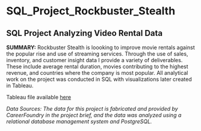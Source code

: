 # SQL_Project_Rockbuster_Stealth
## SQL Project Analyzing Video Rental Data

**SUMMARY:** Rockbuster Stealth is loooking to improve movie rentals against the popular rise and use of streaming services. Through the use of sales, inventory, and customer insight data I provide a variety of deliverables. These include average rental duration, movies contributing to the highest revenue, and countries where the company is most popular. All analytical work on the project was conducted in SQL with visualizations later created in Tableau.

Tableau file available [here](https://public.tableau.com/app/profile/william.zakrzewski/viz/Rockbuster-Info/GenreRevenue) 

*Data Sources: The data for this project is fabricated and provided by CareerFoundry in the project brief, and the data was analyzed using a relational database management system and PostgreSQL.*
